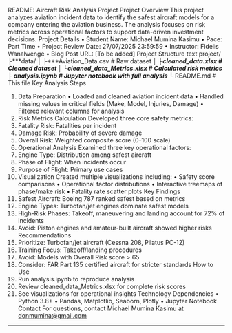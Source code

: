 README: Aircraft Risk Analysis Project
Project Overview
This project analyzes aviation incident data to identify the safest aircraft models for a company entering the aviation business. The analysis focuses on risk metrics across operational factors to support data-driven investment decisions.
Project Details
•	Student Name: Michael Mumina Kasimu
•	Pace: Part Time
•	Project Review Date: 27/07/2025 23:59:59
•	Instructor: Fidelis Wanalwenge
•	Blog Post URL: [To be added]
Project Structure
text
project/
├***data/
│   ├***Aviation_Data.csv            # Raw dataset
│   ├***cleaned_data.xlsx            # Cleaned dataset
│   └***cleaned_data_Metrics.xlsx    # Calculated risk metrics
├*** analysis.ipynb                   # Jupyter notebook with full analysis
└*** README.md                        # This file
Key Analysis Steps
1. Data Preparation
•	Loaded and cleaned aviation incident data
•	Handled missing values in critical fields (Make, Model, Injuries, Damage)
•	Filtered relevant columns for analysis
2. Risk Metrics Calculation
Developed three core safety metrics:
1.	Fatality Risk: Fatalities per incident
2.	Damage Risk: Probability of severe damage
3.	Overall Risk: Weighted composite score (0-100 scale)
3. Operational Analysis
Examined three key operational factors:
1.	Engine Type: Distribution among safest aircraft
2.	Phase of Flight: When incidents occur
3.	Purpose of Flight: Primary use cases
4. Visualization
Created multiple visualizations including:
•	Safety score comparisons
•	Operational factor distributions
•	Interactive treemaps of phase/make risk
•	Fatality rate scatter plots
Key Findings
1.	Safest Aircraft: Boeing 787 ranked safest based on metrics
2.	Engine Types: Turbofan/jet engines dominate safest models
3.	High-Risk Phases: Takeoff, maneuvering and landing account for 72% of incidents
4.	Avoid: Piston engines and amateur-built aircraft showed higher risks
Recommendations
1.	Prioritize: Turbofan/jet aircraft (Cessna 208, Pilatus PC-12)
2.	Training Focus: Takeoff/landing procedures
3.	Avoid: Models with Overall Risk score > 65
4.	Consider: FAR Part 135 certified aircraft for stricter standards
How to Use
1.	Run analysis.ipynb to reproduce analysis
2.	Review cleaned_data_Metrics.xlsx for complete risk scores
3.	See visualizations for operational insights
Technology Dependencies
•	Python 3.8+
•	Pandas, Matplotlib, Seaborn, Plotly
•	Jupyter Notebook
Contact
For questions, contact Michael Mumina Kasimu at donmumina@gmail.com
________________________________________

